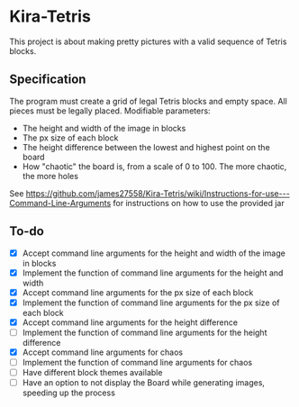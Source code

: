 # Kira-Tetris
This project is about making pretty pictures with a valid sequence of Tetris blocks.

## Specification
The program must create a grid of legal Tetris blocks and empty space. All pieces must be legally placed.
Modifiable parameters:
- The height and width of the image in blocks
- The px size of each block
- The height difference between the lowest and highest point on the board
- How "chaotic" the board is, from a scale of 0 to 100. The more chaotic, the more holes

See https://github.com/james27558/Kira-Tetris/wiki/Instructions-for-use---Command-Line-Arguments for instructions on how to use the provided jar

## To-do
- [X] Accept command line arguments for the height and width of the image in blocks
- [X] Implement the function of command line arguments for the height and width
- [X] Accept command line arguments for the px size of each block
- [X] Implement the function of command line arguments for the px size of each block
- [X] Accept command line arguments for the height difference
- [ ] Implement the function of command line arguments for the height difference
- [X] Accept command line arguments for chaos
- [ ] Implement the function of command line arguments for chaos
- [ ] Have different block themes available
- [ ] Have an option to not display the Board while generating images, speeding up the process
